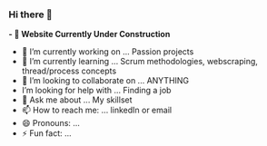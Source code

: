 ### Hi there 👋

<!--
**Jonathan-Welham/Jonathan-Welham** is a ✨ _special_ ✨ repository because its `README.md` (this file) appears on your GitHub profile.

Here are some ideas to get you started:
-->

**- 🤔 Website Currently Under Construction**

- 🔭 I’m currently working on ... Passion projects
- 🌱 I’m currently learning ... Scrum methodologies, webscraping, thread/process concepts
- 👯 I’m looking to collaborate on ... ANYTHING
-  I’m looking for help with ... Finding a job
- 💬 Ask me about ... My skillset
- 📫 How to reach me: ... linkedIn or email
- 😄 Pronouns: ... 
- ⚡ Fun fact: ...
